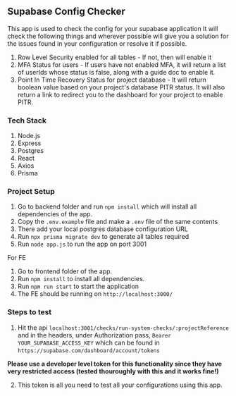 ## Supabase Config Checker

This app is used to check the config for your supabase application
It will check the following things and wherever possible will give you a solution for the issues found in your configuration or resolve it if possible. 
1. Row Level Security enabled for all tables - If not, then will enable it
2. MFA Status for users - If users have not enabled MFA, it will return a list of  userIds whose status is false, along with a guide doc to enable it.
3. Point In Time Recovery Status for project database - It  will return boolean value based on your project's database PITR status. It will also return a link to redirect you to the dashboard for your project to enable PITR. 

### Tech Stack
1. Node.js
2. Express
3. Postgres
4. React
5. Axios
6. Prisma
### Project Setup

1. Go to backend folder and run `npm install` which will install all dependencies of the app.
2. Copy the `.env.example` file and make a `.env` file of the same contents
3. There add your local postgres database configuration URL
4. Run `npx prisma migrate dev` to generate all tables required
5. Run `node app.js`  to run the app on port 3001

For FE
1. Go to frontend folder of the app.
2. Run `npm install` to install all dependencies.
3. Run `npm run start` to start the application
4. The FE should be running on `http://localhost:3000/`

### Steps to test

1. Hit the api `localhost:3001/checks/run-system-checks/:projectReference`  and in the headers, under Authorization pass, `Bearer YOUR_SUPABASE_ACCESS_KEY` which can be found in `https://supabase.com/dashboard/account/tokens` 

**Please use a developer level token for this functionality since they have very restricted access (tested thouroughly with this and it works fine!)**

2. This token is all you need to test all your configurations using this app.
